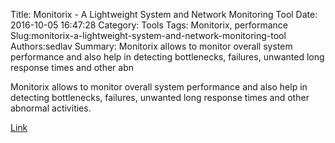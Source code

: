 Title: Monitorix - A Lightweight System and Network Monitoring Tool
Date: 2016-10-05 16:47:28
Category: Tools
Tags: Monitorix, performance
Slug:monitorix-a-lightweight-system-and-network-monitoring-tool
Authors:sedlav
Summary: Monitorix allows to monitor overall system performance and also help in detecting bottlenecks, failures, unwanted long response times and other abn

> 
Monitorix allows to monitor overall system performance and also help in detecting bottlenecks, failures, unwanted long response times and other abnormal activities.

[Link](http://www.tecmint.com/monitorix-a-lightweight-system-and-network-monitoring-tool-for-linux/)
